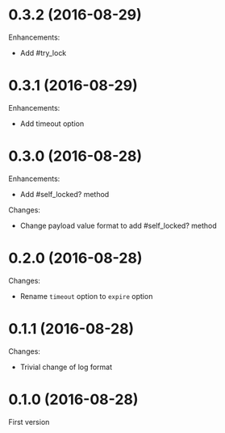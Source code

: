# 0.3.2 (2016-08-29)

Enhancements:

* Add #try_lock

# 0.3.1 (2016-08-29)

Enhancements:

* Add timeout option

# 0.3.0 (2016-08-28)

Enhancements:

* Add #self_locked? method

Changes:

* Change payload value format to add #self_locked? method

# 0.2.0 (2016-08-28)

Changes:

* Rename `timeout` option to `expire` option

# 0.1.1 (2016-08-28)

Changes:

* Trivial change of log format

# 0.1.0 (2016-08-28)

First version

